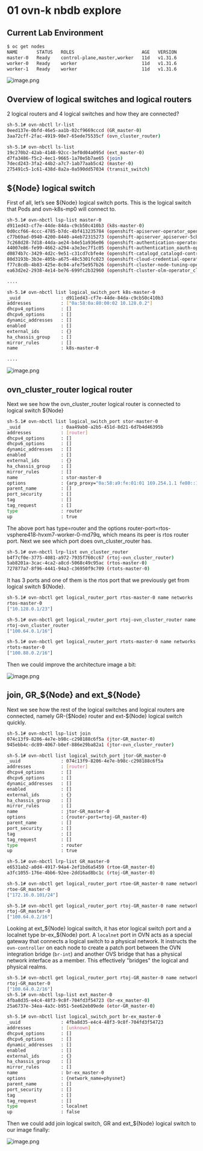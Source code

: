# 01 ovn-k nbdb explore

## Current Lab Environment

```bash
$ oc get nodes
NAME       STATUS   ROLES                         AGE   VERSION
master-0   Ready    control-plane,master,worker   11d   v1.31.6
worker-0   Ready    worker                        11d   v1.31.6
worker-1   Ready    worker                        11d   v1.31.6
```

![image.png](image.png)

## Overview of logical switches and logical routers

2 logical routers and 4 logical switches and how they are connected?

```bash
sh-5.1# ovn-nbctl lr-list
0eed137e-0bfd-46e5-aa1b-02cf9669cccd (GR_master-0)
3aa72cff-2fac-4919-98e7-65ede75535cf (ovn_cluster_router)
```

```bash
sh-5.1# ovn-nbctl ls-list
19c270b2-42ab-4148-92cc-3ef0d04a095d (ext_master-0)
d7fa3486-f5c2-4ec1-9665-1a70e5b7ae65 (join)
7decd243-3fa2-44b2-a7c7-1ab77aab5c42 (master-0)
275491c5-1c61-438d-8a2a-0a590dd57034 (transit_switch)
```

## ${Node} logical switch

First of all, let’s see ${Node} logical switch ports. This is the logical switch that Pods and ovn-k8s-mp0 will connect to.

```bash
sh-5.1# ovn-nbctl lsp-list master-0
d911ed43-cf7e-44de-84da-c9cb50c410b3 (k8s-master-0)
0d0ccf66-4ccc-4785-b7dc-4bf413235784 (openshift-apiserver-operator_openshift-apiserver-operator-df6989c8c-mkm7w)
c77b69ad-0940-4200-8440-a4eb72315273 (openshift-apiserver_apiserver-5cb67dd6b6-k74nl)
7c268d28-7d18-44da-ae24-b4e51a936e06 (openshift-authentication-operator_authentication-operator-cf8b6879-hkkw2)
44007e86-fe99-4662-a294-a3e3ec7f1c05 (openshift-authentication_oauth-openshift-7d9fd8f4d-gxqhk)
d0874b7c-3429-4d2c-9e51-c31cd7cbfe4e (openshift-catalogd_catalogd-controller-manager-685b69d46c-xzqmj)
80d3193b-3b3e-405b-a675-48c5301fc023 (openshift-cloud-credential-operator_cloud-credential-operator-5977b56b6b-49hzd)
f77c8cdb-4b83-425e-8c04-afe75e957b26 (openshift-cluster-node-tuning-operator_cluster-node-tuning-operator-7b49548584-w2ddt)
ea63d2e2-2938-4e14-be76-699fc2b32960 (openshift-cluster-olm-operator_cluster-olm-operator-677bb88fc7-lhnwg)

....
```

```bash
sh-5.1# ovn-nbctl list logical_switch_port k8s-master-0
_uuid               : d911ed43-cf7e-44de-84da-c9cb50c410b3
addresses           : ["0a:58:0a:80:00:02 10.128.0.2"]
dhcpv4_options      : []
dhcpv6_options      : []
dynamic_addresses   : []
enabled             : []
external_ids        : {}
ha_chassis_group    : []
mirror_rules        : []
name                : k8s-master-0

....
```

![image.png](image%201.png)

## ovn_cluster_router logical router

Next we see how the ovn_cluster_router logical router is connected to logical switch ${Node}

```bash
sh-5.1# ovn-nbctl list logical_switch_port stor-master-0
_uuid               : 0aa49ab0-a2b5-451d-8d21-6d7b4d46395b
addresses           : [router]
dhcpv4_options      : []
dhcpv6_options      : []
dynamic_addresses   : []
enabled             : []
external_ids        : {}
ha_chassis_group    : []
mirror_rules        : []
name                : stor-master-0
options             : {arp_proxy="0a:58:a9:fe:01:01 169.254.1.1 fe80::1 10.128.0.0/14", router-port=rtos-master-0}
parent_name         : []
port_security       : []
tag                 : []
tag_request         : []
type                : router
up                  : true
```

The above port has type=router and the options router-port=rtos-vsphere418-hvxm7-worker-0-md79q, which means its peer is rtos router port. Next we see which port does ovn_cluster_router has.

```bash
sh-5.1# ovn-nbctl lrp-list ovn_cluster_router
b4f7cf0e-3775-4081-a972-7935f760cc67 (rtoj-ovn_cluster_router)
5ab8201a-3cac-4ca2-a8cd-5068c49c95ac (rtos-master-0)
727877a7-8f96-4441-94a3-c36950f9c709 (rtots-master-0)
```

It has 3 ports and one of them is the rtos port that we previously get from logical switch ${Node}.

```bash
sh-5.1# ovn-nbctl get logical_router_port rtos-master-0 name networks
rtos-master-0
["10.128.0.1/23"]
```

```bash
sh-5.1# ovn-nbctl get logical_router_port rtoj-ovn_cluster_router name networks
rtoj-ovn_cluster_router
["100.64.0.1/16"]
```

```bash
sh-5.1# ovn-nbctl get logical_router_port rtots-master-0 name networks
rtots-master-0
["100.88.0.2/16"]
```

Then we could improve the architecture image a bit:

![image.png](image%202.png)

## join, GR_${Node} and ext_${Node}

Next we see how the rest of the logical switches and logical routers are connected, namely GR-{$Node} router and ext-${Node} logical switch quickly.

```bash
sh-5.1# ovn-nbctl lsp-list join
074c13f9-8206-4e7e-b98c-c298188c6f5a (jtor-GR_master-0)
945ebb4c-dc89-4067-b0ef-886e29ba82a1 (jtor-ovn_cluster_router)

sh-5.1# ovn-nbctl list logical_switch_port jtor-GR_master-0
_uuid               : 074c13f9-8206-4e7e-b98c-c298188c6f5a
addresses           : [router]
dhcpv4_options      : []
dhcpv6_options      : []
dynamic_addresses   : []
enabled             : []
external_ids        : {}
ha_chassis_group    : []
mirror_rules        : []
name                : jtor-GR_master-0
options             : {router-port=rtoj-GR_master-0}
parent_name         : []
port_security       : []
tag                 : []
tag_request         : []
type                : router
up                  : true
```

```bash
sh-5.1# ovn-nbctl lrp-list GR_master-0
e6531ab2-a0d4-4917-94a4-2ef1bd6a5459 (rtoe-GR_master-0)
a3fc1055-176e-4bb6-92ee-2dd16ad8bc1c (rtoj-GR_master-0)

sh-5.1# ovn-nbctl get logical_router_port rtoe-GR_master-0 name networks
rtoe-GR_master-0
["172.16.0.101/24"]

sh-5.1# ovn-nbctl get logical_router_port rtoj-GR_master-0 name networks
rtoj-GR_master-0
["100.64.0.2/16"]
```

Looking at ext_${Node} logical switch, it has etor logical switch port and a localnet type br-ex_${Node} port. A `localnet` port in OVN acts as a special gateway that connects a logical switch to a physical network. It instructs the `ovn-controller` on each node to create a patch port between the OVN integration bridge (`br-int`) and another OVS bridge that has a physical network interface as a member. This effectively "bridges" the logical and physical realms.

```bash
sh-5.1# ovn-nbctl get logical_router_port rtoj-GR_master-0 name networks
rtoj-GR_master-0
["100.64.0.2/16"]
sh-5.1# ovn-nbctl lsp-list ext_master-0
4fba8d35-e4c4-48f3-9c8f-704fd3f54723 (br-ex_master-0)
25a6737e-34ea-4a3c-b951-5ee62eb09ede (etor-GR_master-0)

sh-5.1# ovn-nbctl list logical_switch_port br-ex_master-0
_uuid               : 4fba8d35-e4c4-48f3-9c8f-704fd3f54723
addresses           : [unknown]
dhcpv4_options      : []
dhcpv6_options      : []
dynamic_addresses   : []
enabled             : []
external_ids        : {}
ha_chassis_group    : []
mirror_rules        : []
name                : br-ex_master-0
options             : {network_name=physnet}
parent_name         : []
port_security       : []
tag                 : []
tag_request         : []
type                : localnet
up                  : false
```

Then we could add join logical switch, GR and ext_${Node} logical switch to our image finally:

![image.png](image%203.png)